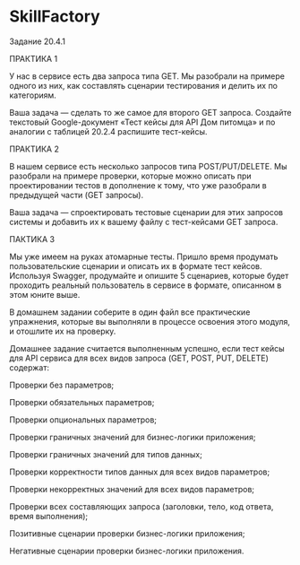 # SkillFactory

Задание 20.4.1

ПРАКТИКА 1

У нас в сервисе есть два запроса типа GET. Мы разобрали на примере одного из них, как составлять сценарии тестирования и делить их по категориям.

Ваша задача — сделать то же самое для второго GET запроса. Создайте текстовый Google-документ «Тест кейсы для API Дом питомца» и по аналогии с таблицей 20.2.4 распишите тест-кейсы.

ПРАКТИКА 2

В нашем сервисе есть несколько запросов типа POST/PUT/DELETE. Мы разобрали на примере проверки, которые можно описать при проектировании тестов в дополнение к тому, что уже разобрали в предыдущей части (GET запросы).

Ваша задача — спроектировать тестовые сценарии для этих запросов системы и добавить их к вашему файлу с тест-кейсами GET запроса.

ПАКТИКА 3

Мы уже имеем на руках атомарные тесты. Пришло время продумать пользовательские сценарии и описать их в формате тест кейсов. Используя Swagger, продумайте и опишите 5 сценариев, которые будет проходить реальный пользователь в сервисе в формате, описанном в этом юните выше.

В домашнем задании соберите в один файл все практические упражнения, которые вы выполняли в процессе освоения этого модуля, и отошлите их на проверку.

Домашнее задание считается выполненным успешно, если тест кейсы для API сервиса для всех видов запроса (GET, POST, PUT, DELETE) содержат:

Проверки без параметров;

Проверки обязательных параметров;

Проверки опциональных параметров;

Проверки граничных значений для бизнес-логики приложения;

Проверки граничных значений для типов данных;

Проверки корректности типов данных для всех видов параметров;

Проверки некорректных значений для всех видов параметров;

Проверки всех составляющих запроса (заголовки, тело, код ответа, время выполнения);

Позитивные сценарии проверки бизнес-логики приложения;

Негативные сценарии проверки бизнес-логики приложения.
